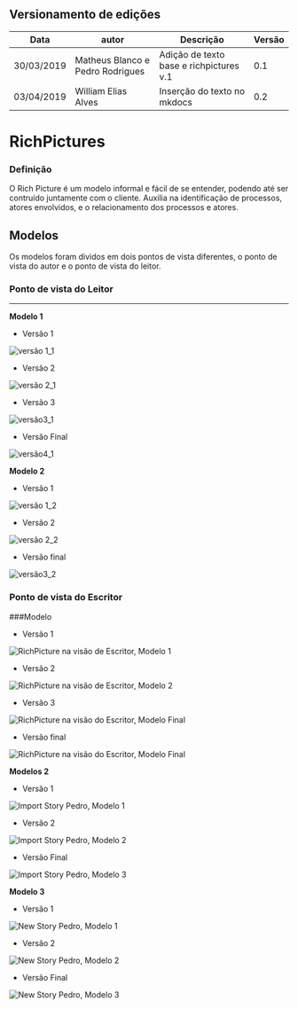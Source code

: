 ## Versionamento de edições
| Data           | autor                | Descrição                               |Versão|
|----------------|----------------------|-----------------------------------------|------|
| 30/03/2019     | Matheus Blanco e Pedro Rodrigues | Adição de texto base e richpictures v.1| 0.1  |
| 03/04/2019     | William Elias Alves  | Inserção do texto no mkdocs             |  0.2 |  

# RichPictures

### Definição
O Rich Picture é um modelo informal e fácil de se entender, podendo até ser contruído juntamente com o cliente. 
Auxilia na identificação de processos, atores envolvidos, e o relacionamento dos processos e atores. 
## Modelos

Os modelos foram dividos em dois pontos de vista diferentes, o ponto de vista do autor e o ponto de vista do leitor.

### Ponto de vista do Leitor
***
**Modelo 1**
- Versão 1  

![versão 1_1](pre-rastreabilidade/richpictures/rich_ver1_guilherme.jpg)

- Versão 2

![versão 2_1](pre-rastreabilidade/richpictures/rich_ver2_guilherme.jpg)

- Versão 3

![versão3_1](pre-rastreabilidade/richpictures/rich_picture_GuilhermeMarques.png)

- Versão Final

![versão4_1](pre-rastreabilidade/richpictures/rich_medium_ver4.png)

**Modelo 2**

- Versão 1

![versão 1_2](pre-rastreabilidade/richpictures/versao1_Gabriel.jpg)

- Versão 2

![versão 2_2](pre-rastreabilidade/richpictures/versao2_Gabriel.jpg)

- Versão final

![versão3_2](pre-rastreabilidade/richpictures/Rich_picture_Gabriel.png)

### Ponto de vista do Escritor

###Modelo 

- Versão 1  

![RichPicture na visão de Escritor, Modelo 1](pre-rastreabilidade/richpictures/RichPicture(1)_MatheusSallesBlanco.jpg)

- Versão 2  

![RichPicture na visão de Escritor, Modelo 2](pre-rastreabilidade/richpictures/RichPicture(2)_MatheusSallesBlanco.jpg)

- Versão 3

![RichPicture na visão do Escritor, Modelo Final](pre-rastreabilidade/richpictures/RichPicture(3)_MatheusSallesBlanco.jpg)

- Versão final

![RichPicture na visão do Escritor, Modelo Final](pre-rastreabilidade/richpictures/richpicture-final-escritor.jpg)


**Modelos 2**

- Versão 1
  
![Import Story Pedro, Modelo 1](pre-rastreabilidade/richpictures/RichPicture(1)_Import-story_PedroRodrigues.jpg)

- Versão 2

![Import Story Pedro, Modelo 2](pre-rastreabilidade/richpictures/RichPicture(2)_Import-story_PedroRodrigues.jpg)

- Versão Final

![Import Story Pedro, Modelo 3](pre-rastreabilidade/richpictures/richPicture-Escritor-Import-Story(v3).jpg)

**Modelo 3**

- Versão 1

![New Story Pedro, Modelo 1](pre-rastreabilidade/richpictures/RichPicture(1)_New-Story_PedroRodrigues.jpg)

- Versão 2

![New Story Pedro, Modelo 2](pre-rastreabilidade/richpictures/RichPicture(2)_New-Story_PedroRodrigues.jpg)

- Versão Final

![New Story Pedro, Modelo 3](pre-rastreabilidade/richpictures/richPicture-Escritor-New-Story(v3).jpg)


